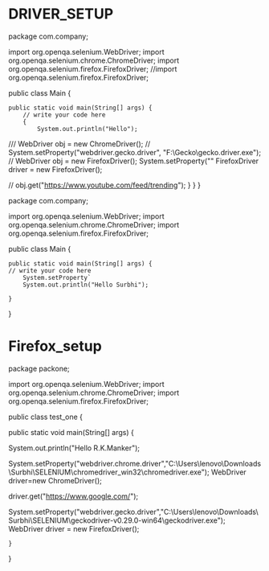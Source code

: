 # DRIVER_SETUP
package com.company;

import org.openqa.selenium.WebDriver;
import org.openqa.selenium.chrome.ChromeDriver;
import org.openqa.selenium.firefox.FirefoxDriver;
//import org.openqa.selenium.firefox.FirefoxDriver;

public class Main {

    public static void main(String[] args) {
        // write your code here
        {
            System.out.println("Hello");
///            WebDriver obj = new ChromeDriver();
//            System.setProperty("webdriver.gecko.driver", "F:\\Gecko\\gecko.driver.exe");
//            WebDriver obj = new FirefoxDriver();
            System.setProperty(""
            FirefoxDriver driver = new FirefoxDriver();

//            obj.get("https://www.youtube.com/feed/trending");
        }
    }
}

package com.company;

import org.openqa.selenium.WebDriver;
import org.openqa.selenium.chrome.ChromeDriver;
import org.openqa.selenium.firefox.FirefoxDriver;

public class Main {

    public static void main(String[] args) {
	// write your code here
        System.setProperty`
        System.out.println("Hello Surbhi");

    }
}

# Firefox_setup


package packone;

import org.openqa.selenium.WebDriver;
import org.openqa.selenium.chrome.ChromeDriver;
import org.openqa.selenium.firefox.FirefoxDriver;

public class test_one {

public static void main(String[] args) {
	
   System.out.println("Hello R.K.Manker");
		 
   System.setProperty("webdriver.chrome.driver","C:\\Users\\lenovo\\Downloads\\Surbhi\\SELENIUM\\chromedriver_win32\\chromedriver.exe");
   WebDriver driver=new ChromeDriver();
   
   driver.get("https://www.google.com/");

   System.setProperty("webdriver.gecko.driver","C:\\Users\\lenovo\\Downloads\\Surbhi\\SELENIUM\\geckodriver-v0.29.0-win64\\geckodriver.exe");	 
   WebDriver driver = new FirefoxDriver();

	}
}

